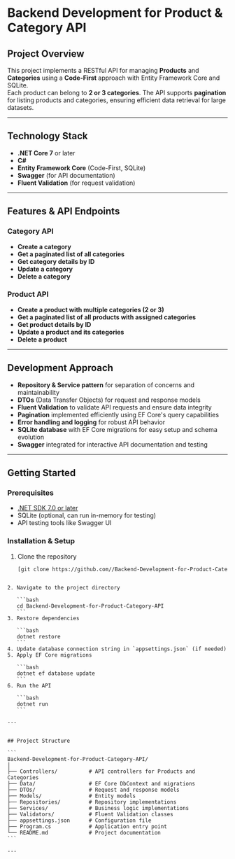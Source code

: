 # Backend Development for Product & Category API

## Project Overview
This project implements a RESTful API for managing **Products** and **Categories** using a **Code-First** approach with Entity Framework Core and SQLite.  
Each product can belong to **2 or 3 categories**. The API supports **pagination** for listing products and categories, ensuring efficient data retrieval for large datasets.

---

## Technology Stack
- **.NET Core 7** or later  
- **C#**  
- **Entity Framework Core** (Code-First, SQLite)  
- **Swagger** (for API documentation)  
- **Fluent Validation** (for request validation)  

---

## Features & API Endpoints

### Category API
- **Create a category**  
- **Get a paginated list of all categories**  
- **Get category details by ID**  
- **Update a category**  
- **Delete a category**

### Product API
- **Create a product with multiple categories (2 or 3)**  
- **Get a paginated list of all products with assigned categories**  
- **Get product details by ID**  
- **Update a product and its categories**  
- **Delete a product**

---

## Development Approach
- **Repository & Service pattern** for separation of concerns and maintainability  
- **DTOs** (Data Transfer Objects) for request and response models  
- **Fluent Validation** to validate API requests and ensure data integrity  
- **Pagination** implemented efficiently using EF Core's query capabilities  
- **Error handling and logging** for robust API behavior  
- **SQLite database** with EF Core migrations for easy setup and schema evolution  
- **Swagger** integrated for interactive API documentation and testing

---

## Getting Started

### Prerequisites
- [.NET SDK 7.0 or later](https://dotnet.microsoft.com/download)  
- SQLite (optional, can run in-memory for testing)  
- API testing tools like Swagger UI

### Installation & Setup
1. Clone the repository  
   ```bash
   [git clone https://github.com//Backend-Development-for-Product-Category-API.git](https://github.com/Spartakk09/Backend-Development-for-Product-and-Category-API.git
````

2. Navigate to the project directory

   ```bash
   cd Backend-Development-for-Product-Category-API
   ```
3. Restore dependencies

   ```bash
   dotnet restore
   ```
4. Update database connection string in `appsettings.json` (if needed)
5. Apply EF Core migrations

   ```bash
   dotnet ef database update
   ```
6. Run the API

   ```bash
   dotnet run
   ```

---


## Project Structure

```
Backend-Development-for-Product-Category-API/
│
├── Controllers/          # API controllers for Products and Categories
├── Data/                 # EF Core DbContext and migrations
├── DTOs/                 # Request and response models
├── Models/               # Entity models
├── Repositories/         # Repository implementations
├── Services/             # Business logic implementations
├── Validators/           # Fluent Validation classes
├── appsettings.json      # Configuration file
├── Program.cs            # Application entry point
└── README.md             # Project documentation
```

---
